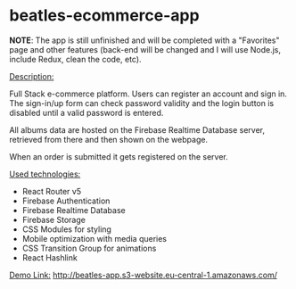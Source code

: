 # beatles-ecommerce-app

__NOTE__: The app is still unfinished and will be completed with a "Favorites" page and other features (back-end will be changed and I will use Node.js, include Redux, clean the code, etc).

<ins>Description:</ins>

Full Stack e-commerce platform. Users can register an account and sign in.
The sign-in/up form can check password validity and the login button is disabled until a valid password is entered.

All albums data are hosted on the Firebase Realtime Database server, retrieved from there and then shown on the webpage.

When an order is submitted it gets registered on the server.

<ins>Used technologies:</ins>
- React Router v5
- Firebase Authentication
- Firebase Realtime Database
- Firebase Storage
- CSS Modules for styling
- Mobile optimization with media queries
- CSS Transition Group for animations
- React Hashlink

<ins>Demo Link:</ins> http://beatles-app.s3-website.eu-central-1.amazonaws.com/
